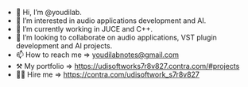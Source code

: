 - 👋 Hi, I’m @youdilab.
- 👀 I’m interested in audio applications development and AI.
- 🌱 I’m currently working in JUCE and C++.
- 💞️ I’m looking to collaborate on audio applications, VST plugin development and AI projects.
- 📫 How to reach me => youdilabnotes@gmail.com
- ⚒️ My portfolio => https://udisoftworks7r8v827.contra.com/#projects
- 🧑‍💻 Hire me => https://contra.com/udisoftwork_s7r8v827

<!---
youdilab/youdilab is a ✨ special ✨ repository because its `README.md` (this file) appears on your GitHub profile.
You can click the Preview link to take a look at your changes.
--->
